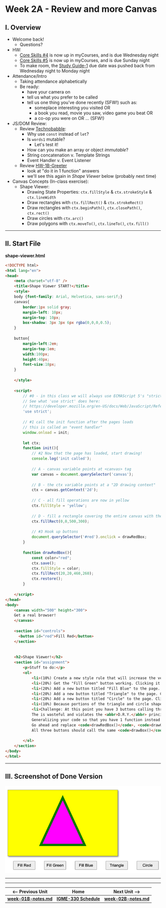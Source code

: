 # Week 2A - Review and more Canvas

## I. Overview

- Welcome back!
  - Questions?
- HW:
  - [Core Skills #4](https://github.com/tonethar/IGME-330-Master/blob/master/notes/4-adding-controls.md) is now up in myCourses, and is due Wednesday night
  - [Core Skills #5](https://github.com/tonethar/IGME-330-Master/blob/master/notes/5-write-some-code.md) is now up in myCourses, and is due Sunday night
  - To make room, the [Study Guide-1](https://github.com/tonethar/IGME-330-Master/blob/master/notes/HW-SG-1.md) due date was pushed back from Wednesday night to Monday night
- Attendance/Intro
  - Taking attendance alphabetically
  - Be ready:
    - have your camera on
    - tell us what you prefer to be called
    - tell us one thing you’ve done recently (SFW!) such as:
      - someplace interesting you visited OR
      - a book you read, movie you saw, video game you beat OR
      - a co-op you were on OR ... (SFW!)
- JS/DOM Review:
  - Review [Technobabble](https://github.com/tonethar/IGME-330-Master/blob/master/notes/HW-technobabble.md):
    - Why use `const` instead of `let`?
    - Is `words1` mutable?
      - Let's test it!
    - How can you make an array or object *immutable*?
    - String concatenation v. Template Strings
    - Event Handler v. Event Listener
  - Review [HW-1B-Greeter](https://github.com/tonethar/IGME-330-Spring-2021/blob/main/weekly/week-01B-notes.md)
    - look at "do it in 1 function" answers
    - we'll see this again in *Shape Viewer* below (probably next time)
- Canvas Concepts (In-class exercise):
  - Shape Viewer:
    - Drawing State Properties: `ctx.fillStyle` & `ctx.strokeStyle` & `ctx.lineWidth`
    - Draw rectangles with `ctx.fillRect()` & `ctx.strokeRect()`
    - Draw rectangles with `ctx.beginPath()`, `ctx.closePath()`, `ctx.rect()`
    - Draw circles with `ctx.arc()`
    - Draw polygons with `ctx.moveTo()`, `ctx.lineTo()`, `ctx.fill()`

<hr>

## II. Start File

**shape-viewer.html**

```html
<!DOCTYPE html>
<html lang="en">
<head>
	<meta charset="utf-8" />
	<title>Shape Viewer START!</title>
	<style>
	body {font-family: Arial, Helvetica, sans-serif;}
	canvas{
		border:1px solid gray;
		margin-left: 10px;
		margin-top: 10px;
		box-shadow: 3px 3px 6px rgba(0,0,0,0.5);
	}
	
	button{
		margin-left:2em;
		margin-top:1em;
		width:100px;
		height:40px;
		font-size:18px;
	}
	
	</style>
	
	<script>
		// #0 - in this class we will always use ECMAScript 5's "strict" mode
		// See what 'use strict' does here:
		// https://developer.mozilla.org/en-US/docs/Web/JavaScript/Reference/Functions_and_function_scope/Strict_mode
		'use strict';
		
		// #1 call the init function after the pages loads
		// this is called an "event handler"
		window.onload = init;
	
		let ctx;
		function init(){
			// #2 Now that the page has loaded, start drawing!
			console.log('init called');
			
			// A - canvas variable points at <canvas> tag
			var canvas = document.querySelector('canvas');
			
			// B - the ctx variable points at a "2D drawing context"
			ctx = canvas.getContext('2d');	
			
			// C - all fill operations are now in yellow
			ctx.fillStyle = 'yellow'; 
			
			// D - fill a rectangle covering the entire canvas with the current fill color
			ctx.fillRect(0,0,500,300); 
			
			// #3 Hook up buttons
			document.querySelector('#red').onclick = drawRedBox;
		}
		
		function drawRedBox(){
			const color="red";
			ctx.save();
			ctx.fillStyle = color;
			ctx.fillRect(20,20,460,260); 
			ctx.restore();
		}
		
	</script>
</head>
<body>
	<canvas width="500" height="300">
	Get a real browser!
	</canvas>
	
	<section id="controls">
	  <button id="red">Fill Red</button>
	</section>
	
	
	<h2>Shape Viewer!</h2>
	<section id="assignment">
		<p>Stuff to do:</p>
		<ol>
			<li>(10%) Create a new style rule that will increase the vertical space between <code>&lt;li&gt;</code> tags on the page - try setting the <code>margin-bottom</code> property.</li>
			<li>(20%) Get the "Fill Green" button working. Clicking it should draw a green rectangle on the canvas. In your code, use the hexadecimal value for green rather than the CSS keyword.</li>
			<li>(20%) Add a new button titled "Fill Blue" to the page. Clicking it should draw a blue rectangle on the canvas. Be sure to draw the rectangle using <code>rect()</code> - and NOT <code>ctx.fillRect()</code></li>
			<li>(20%) Add a new button titled "Triangle" to the page. Clicking it should fill a magenta triangle with a 10-pixel thick green stroke on the canvas. Be sure that you can see ALL 10-pixels of the stroke.</li>
			<li>(20%) Add a new button titled "Circle" to the page. Clicking it should fill a 100-pixel radius purple circle with a 5-pixel thick white stroke on the canvas. Be sure that you can see ALL 5-pixels of the stroke.</li>
			<li>(10%) Because portions of the triangle and circle shapes may still be visible when you click other buttons, add code to effectively "clear" the image by re-drawing the 500x300-pixel yellow background. Add this to any function where its necessary.</li>
			<li>Challenge: At this point you have 3 buttons calling three different functions that all do basically the same thing. 
			The is wasteful and violates the <abbr>D.R.Y.</abbr> principle of Software engineering ("<b>D</b>on't <b>R</b>epeat <b>Y</b>ourself"). 
			Generalizing your code so that you have 1 function instead of 3 (i.e. <em>Procedural Abstraction</em>) would probably be a good idea. 
			Go ahead and replace <code>drawRedBox()</code>, <code>drawGreenBox()</code>, and <code>drawBlueBox()</code> with a function named <code>drawBox()</code>. 
			All three buttons should call the same <code>drawBox()</code> function, and draw the appropriate color box based on the button that was clicked. (This is trickier than you might think, and there are at least 3 ways to do it)</li>
			
		</ol>
	</section>
</body>
</html>
```

<hr>

## III. Screenshot of Done Version

![screenshot](_images/2A-shapeviewer-done.png)


<!--
Today we will: 
- Take a look at the *ScreenSaver* submissions
- Answer any questions from last week
- (Here are some additional review questions about JS and the DOM - we don't have time to review all of them today - but you should look these over at some point  [review-1.md](https://github.com/tonethar/IGME-330-Master/blob/master/notes/review-1.md))
- Talk about *Randomness & Aesthetics*
- Learn a little more about the Canvas API
- Refactor and add features to our screen savers
-->

<!--
## II. Required Reading & Assignments (*see myCourses for due dates*)
 Shape Viewer HW [HW-shape-viewer.md](https://github.com/tonethar/IGME-330-Master/blob/master/notes/HW-shape-viewer.md)
- This is a potential [Project 1 - *Interactive Sandbox*](../projects/project-1.md) "starter" [HW-Lorenz Attractor](https://github.com/tonethar/IGME-330-Master/blob/master/notes/HW-lorenz-attractor.md)
- Study Guide-2 [HW-SG-2.md](https://github.com/tonethar/IGME-330-Master/blob/master/notes/HW-SG-2.md)
-->

<!--
## III. Extra Credit Opportunity (*see myCourses for due dates*)
- This is a potential [Project 1 - *Interactive Sandbox*](../projects/project-1.md) "starter"  [HW-Random Walker](https://github.com/tonethar/IGME-330-Master/blob/master/notes/HW-random-walker.md)
-->

<!--
## IV. Presentations
- [Randomness and Aesthetics](https://github.com/tonethar/IGME-330-Master/blob/master/notes/randomness-1.md)
- [Canvas-2 More Canvas](https://github.com/tonethar/IGME-330-Master/blob/master/notes/canvas-2.md) - drawing rings, polygons, `ctx.arcTo()`, `ctx.lineJoin`, line dashes
-->

<!--
## V. HW Assignment - *Screen Saver with Controls*
We will keep working on the Screen Saver:
- add a checkbox to control whether or not rectangles appear
- add **Pause** and **Play** buttons
- create a `drawRectangle()` helper function
- write code that "spray paints" rectangles onto the canvas when we click on it (e.g. like Jackson Pollock, but with digital rectangles instead)
- see videos "Screen Saver with Controls 1-4" below!
- see dropbox for due date
-->

<!--
**Here's the HTML & CSS for the UI - for your copy/paste pleasure!**

```html
<section>
  <button id="playButton">Play</button> <button id="pauseButton">Pause</button>
</section>
<section>
  <span><input type="checkbox" id="rectanglesCB" checked><label for="rectanglesCB">Create Rectangles</label></span>
</section>
<section>
  <p>Click on the screen to "spraypaint" rectangles (you probably want the screensaver to be paused)</p>
</section>
```

```css
body{
  font-family: sans-serif;
}
	
canvas{
  border:1px solid gray;
}
	
button{
  font-size:1.2em;
}

section{
  margin:.5em 0 .5em 0;
}
```
-->


<!--
**This helper code will come in handy when we want to determine where the user clicked on the canvas:**
```js
canvas.onclick = canvasClicked;

function canvasClicked(e){
  let rect = e.target.getBoundingClientRect();
  let mouseX = e.clientX - rect.x;
  let mouseY = e.clientY - rect.y;
  console.log(mouseX,mouseY);
}
```

## VI. Totally optional stuff you should do on your own

**\*\*Here are some optional (challenges) for you:\*\***

- add checkboxes to control the production of lines and circles
- create functions named `drawLine()` and `drawCircle()` (similar to `drawRectangle()` from the demo)
- create a `drawRing()` method that accepts an `innerRadius` and an `outerRadius` parameter (among others) and creates a ring like we did in Canvas-2 above.
- add a `linedash` parameter to `drawRectangle()`, `drawLine()` and `drawCircle()`, and utilize it if the developer passes in an array
- create a `drawTriangle()` function that accepts `width` and `height` parameters (among others) and draws a triangle like we did in Canvas-2 above

    
## VII. Reference
- https://developer.mozilla.org/en-US/docs/Web/API/CanvasRenderingContext2D

## VIII. Videos of lecture & demos

We aren't always going to have video links, but here is a re-cap of today's major topics:

- [Screen Saver With Controls-1 (12:33)](https://video.rit.edu/Watch/screen-saver-with-controls-1) - Adding a checkbox
- [Screen Saver With Controls-2 (06:53)](https://video.rit.edu/Watch/screen-saver-with-controls-2) - Adding Pause & Play buttons\*
- [Screen Saver With Controls-3 (14:01)](https://video.rit.edu/Watch/screen-saver-with-controls-3) - Creating a helper function 
- [Screen Saver With Controls-4 (08:59)](https://video.rit.edu/Watch/screen-saver-with-controls-4) - Adding mouse interaction

<hr>

The following two videos continue with the Screen Saver, and show you a technique for creating an external JS library using an IIFE - *Immediately Invoked Function Expression*. This is a requirement of Project 1. We will be covering this topic in class next week, but the video links are provided in case you are interested in learning this now:

- [Screen Saver With Controls-5 (22:06)](https://video.rit.edu/Watch/screen-saver-with-controls-5) - Getting rid of "magic numbers" and using an IIFE to remove our variables and functions from global scope
- [Screen Saver With Controls-6 (15:35)](https://video.rit.edu/Watch/screen-saver-with-controls-6) - Creating an ES5 Style JS Library with an IIFE

<hr><hr>

 \* ***If you code the Play button the way we did in the video, there's a problem. Click the Play button repeatedly and you'll see what the issue is. Go ahead and try to fix this - you can do so with just one line of code.***
 
 -->
 
<hr><hr>

| <-- Previous Unit | Home | Next Unit -->
| --- | --- | --- 
| [**week-01B-notes.md**](week-01B-notes.md)     |  [**IGME-330 Schedule**](../schedule.md) | [**week-02B-notes.md**](week-02B-notes.md)
